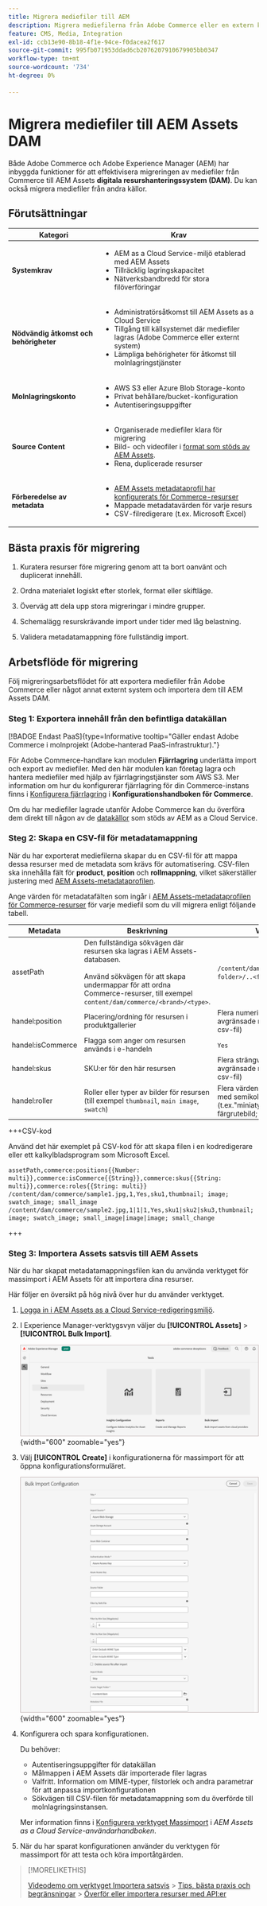 ```yaml
---
title: Migrera mediefiler till AEM
description: Migrera mediefilerna från Adobe Commerce eller en extern källa till AEM Assets DAM.
feature: CMS, Media, Integration
exl-id: ccb13e90-8b18-4f1e-94ce-f0dacea2f617
source-git-commit: 995fb071953ddad6cb2076207910679905bb0347
workflow-type: tm+mt
source-wordcount: '734'
ht-degree: 0%

---
```


# Migrera mediefiler till AEM Assets DAM

Både Adobe Commerce och Adobe Experience Manager (AEM) har inbyggda funktioner för att effektivisera migreringen av mediefiler från Commerce till AEM Assets **digitala resurshanteringssystem (DAM)**. Du kan också migrera mediefiler från andra källor.

## Förutsättningar

| Kategori | Krav |
|----------|-------------|
| **Systemkrav** | <ul><li>AEM as a Cloud Service-miljö etablerad med AEM Assets</li><li>Tillräcklig lagringskapacitet</li><li>Nätverksbandbredd för stora filöverföringar</li></ul> |
| **Nödvändig åtkomst och behörigheter** | <ul><li>Administratörsåtkomst till AEM Assets as a Cloud Service</li><li>Tillgång till källsystemet där mediefiler lagras (Adobe Commerce eller externt system)</li><li>Lämpliga behörigheter för åtkomst till molnlagringstjänster</li></ul> |
| **Molnlagringskonto** | <ul><li>AWS S3 eller Azure Blob Storage-konto</li><li>Privat behållare/bucket-konfiguration</li><li>Autentiseringsuppgifter</li></ul> |
| **Source Content** | <ul><li>Organiserade mediefiler klara för migrering</li><li>Bild- och videofiler i <a href="https://experienceleague.adobe.com/en/docs/experience-manager-cloud-service/content/assets/file-format-support#image-formats">format som stöds av AEM Assets</a>.</li><li>Rena, duplicerade resurser</li></li> |
| **Förberedelse av metadata** | <ul><li><a href="https://experienceleague.adobe.com/en/docs/commerce-admin/content-design/aem-asset-management/getting-started/aem-assets-configure-aem">AEM Assets metadataprofil har konfigurerats för Commerce-resurser</a></li><li>Mappade metadatavärden för varje resurs</li><li>CSV-filredigerare (t.ex. Microsoft Excel)</li></ul> |

## Bästa praxis för migrering

1. Kuratera resurser före migrering genom att ta bort oanvänt och duplicerat innehåll.

1. Ordna materialet logiskt efter storlek, format eller skiftläge.

1. Överväg att dela upp stora migreringar i mindre grupper.

1. Schemalägg resurskrävande import under tider med låg belastning.

1. Validera metadatamappning före fullständig import.

## Arbetsflöde för migrering

Följ migreringsarbetsflödet för att exportera mediefiler från Adobe Commerce eller något annat externt system och importera dem till AEM Assets DAM.

### Steg 1: Exportera innehåll från den befintliga datakällan

[!BADGE Endast PaaS]{type=Informative tooltip="Gäller endast Adobe Commerce i molnprojekt (Adobe-hanterad PaaS-infrastruktur)."}

För Adobe Commerce-handlare kan modulen **Fjärrlagring** underlätta import och export av mediefiler. Med den här modulen kan företag lagra och hantera mediefiler med hjälp av fjärrlagringstjänster som AWS S3. Mer information om hur du konfigurerar fjärrlagring för din Commerce-instans finns i [Konfigurera fjärrlagring](https://experienceleague.adobe.com/en/docs/commerce-operations/configuration-guide/storage/remote-storage/remote-storage-aws-s3) i **Konfigurationshandboken för Commerce**.

Om du har mediefiler lagrade utanför Adobe Commerce kan du överföra dem direkt till någon av de [datakällor](https://experienceleague.adobe.com/en/docs/experience-manager-cloud-service/content/assets/assets-view/bulk-import-assets-view#prerequisites) som stöds av AEM as a Cloud Service.

### Steg 2: Skapa en CSV-fil för metadatamappning

När du har exporterat mediefilerna skapar du en CSV-fil för att mappa dessa resurser med de metadata som krävs för automatisering. CSV-filen ska innehålla fält för **product**, **position** och **rollmappning**, vilket säkerställer justering med [AEM Assets-metadataprofilen](configure-aem.md#configure-a-metadata-profile).

Ange värden för metadatafälten som ingår i [AEM Assets-metadataprofilen för Commerce-resurser](configure-aem.md) för varje mediefil som du vill migrera enligt följande tabell.

| Metadata | Beskrivning | Värde |
|-------|-------------|--------|
| assetPath | Den fullständiga sökvägen där resursen ska lagras i AEM Assets-databasen.<br><br>Använd sökvägen för att skapa undermappar för att ordna Commerce-resurser, till exempel `content/dam/commerce/<brand>/<type>`. | `/content/dam/commerce/<sub-folder>/..<filename>` |
| handel:position | Placering/ordning för resursen i produktgallerier | Flera numeriska värden avgränsade med pipe (se csv-fil) |
| handel:isCommerce | Flagga som anger om resursen används i e-handeln | `Yes` |
| handel:skus | SKU:er för den här resursen | Flera strängvärden avgränsade med pipe (se csv-fil) |
| handel:roller | Roller eller typer av bilder för resursen (till exempel `thumbnail`, `main image`, `swatch`) | Flera värden avgränsade med semikolon (t.ex.&quot;miniatyrbild; bild; färgrutebild; liten_bild&quot;) |

+++CSV-kod

Använd det här exemplet på CSV-kod för att skapa filen i en kodredigerare eller ett kalkylbladsprogram som Microsoft Excel.

```csv
assetPath,commerce:positions{{Number: multi}},commerce:isCommerce{{String}},commerce:skus{{String: multi}},commerce:roles{{String: multi}}
/content/dam/commerce/sample1.jpg,1,Yes,sku1,thumbnail; image; swatch_image; small_image
/content/dam/commerce/sample2.jpg,1|1|1,Yes,sku1|sku2|sku3,thumbnail; image; swatch_image; small_image|image|image; small_change
```

+++

### Steg 3: Importera Assets satsvis till AEM Assets

När du har skapat metadatamappningsfilen kan du använda verktyget för massimport i AEM Assets för att importera dina resurser.

Här följer en översikt på hög nivå över hur du använder verktyget.

1. [Logga in i AEM Assets as a Cloud Service-redigeringsmiljö](https://experienceleague.adobe.com/en/docs/experience-manager-cloud-service/content/onboarding/journey/aem-users#login-aem).

1. I Experience Manager-verktygsvyn väljer du **[!UICONTROL Assets]** > **[!UICONTROL Bulk Import]**.

   ![AEM Assets-redigering](../assets/aem-assets-bulk-import-selection.png){width="600" zoomable="yes"}

1. Välj **[!UICONTROL Create]** i konfigurationerna för massimport för att öppna konfigurationsformuläret.

   ![AEM Assets-redigering](../assets/aem-assets-bulk-import-configuration.png){width="600" zoomable="yes"}

1. Konfigurera och spara konfigurationen.

   Du behöver:

   * Autentiseringsuppgifter för datakällan
   * Målmappen i AEM Assets där importerade filer lagras
   * Valfritt. Information om MIME-typer, filstorlek och andra parametrar för att anpassa importkonfigurationen
   * Sökvägen till CSV-filen för metadatamappning som du överförde till molnlagringsinstansen.

   Mer information finns i [Konfigurera verktyget Massimport](https://experienceleague.adobe.com/en/docs/experience-manager-cloud-service/content/assets/manage/add-assets#configure-bulk-ingestor-tool) i *AEM Assets as a Cloud Service-användarhandboken*.

1. När du har sparat konfigurationen använder du verktygen för massimport för att testa och köra importåtgärden.

>[!MORELIKETHIS]
>
> [Videodemo om verktyget Importera satsvis](https://experienceleague.adobe.com/en/docs/experience-manager-cloud-service/content/assets/manage/add-assets#asset-bulk-ingestor)
> &#x200B;> [Tips, bästa praxis och begränsningar](https://experienceleague.adobe.com/en/docs/experience-manager-cloud-service/content/assets/manage/add-assets#tips-limitations)
> &#x200B;> [Överför eller importera resurser med API:er ](https://experienceleague.adobe.com/en/docs/experience-manager-cloud-service/content/assets/admin/developer-reference-material-apis#asset-upload)
